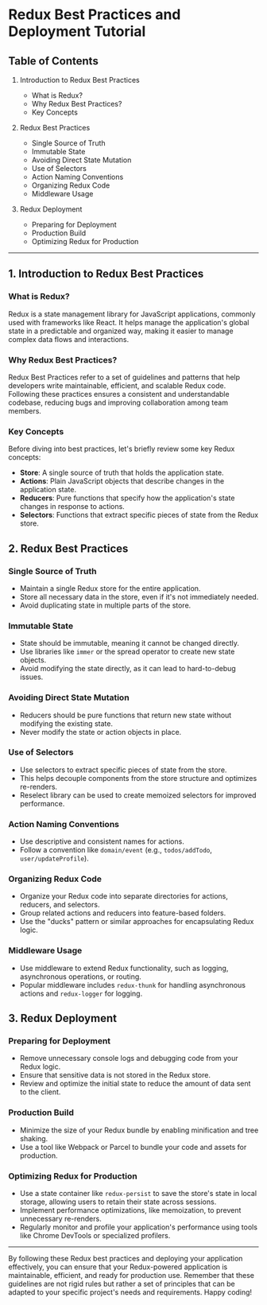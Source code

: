 # Redux Best Practices and Deployment Tutorial

## Table of Contents

1. Introduction to Redux Best Practices
   - What is Redux?
   - Why Redux Best Practices?
   - Key Concepts

2. Redux Best Practices
   - Single Source of Truth
   - Immutable State
   - Avoiding Direct State Mutation
   - Use of Selectors
   - Action Naming Conventions
   - Organizing Redux Code
   - Middleware Usage

3. Redux Deployment
   - Preparing for Deployment
   - Production Build
   - Optimizing Redux for Production

---

## 1. Introduction to Redux Best Practices

### What is Redux?

Redux is a state management library for JavaScript applications, commonly used with frameworks like React. It helps manage the application's global state in a predictable and organized way, making it easier to manage complex data flows and interactions.

### Why Redux Best Practices?

Redux Best Practices refer to a set of guidelines and patterns that help developers write maintainable, efficient, and scalable Redux code. Following these practices ensures a consistent and understandable codebase, reducing bugs and improving collaboration among team members.

### Key Concepts

Before diving into best practices, let's briefly review some key Redux concepts:

- **Store**: A single source of truth that holds the application state.
- **Actions**: Plain JavaScript objects that describe changes in the application state.
- **Reducers**: Pure functions that specify how the application's state changes in response to actions.
- **Selectors**: Functions that extract specific pieces of state from the Redux store.

## 2. Redux Best Practices

### Single Source of Truth

- Maintain a single Redux store for the entire application.
- Store all necessary data in the store, even if it's not immediately needed.
- Avoid duplicating state in multiple parts of the store.

### Immutable State

- State should be immutable, meaning it cannot be changed directly.
- Use libraries like `immer` or the spread operator to create new state objects.
- Avoid modifying the state directly, as it can lead to hard-to-debug issues.

### Avoiding Direct State Mutation

- Reducers should be pure functions that return new state without modifying the existing state.
- Never modify the state or action objects in place.

### Use of Selectors

- Use selectors to extract specific pieces of state from the store.
- This helps decouple components from the store structure and optimizes re-renders.
- Reselect library can be used to create memoized selectors for improved performance.

### Action Naming Conventions

- Use descriptive and consistent names for actions.
- Follow a convention like `domain/event` (e.g., `todos/addTodo`, `user/updateProfile`).

### Organizing Redux Code

- Organize your Redux code into separate directories for actions, reducers, and selectors.
- Group related actions and reducers into feature-based folders.
- Use the "ducks" pattern or similar approaches for encapsulating Redux logic.

### Middleware Usage

- Use middleware to extend Redux functionality, such as logging, asynchronous operations, or routing.
- Popular middleware includes `redux-thunk` for handling asynchronous actions and `redux-logger` for logging.

## 3. Redux Deployment

### Preparing for Deployment

- Remove unnecessary console logs and debugging code from your Redux logic.
- Ensure that sensitive data is not stored in the Redux store.
- Review and optimize the initial state to reduce the amount of data sent to the client.

### Production Build

- Minimize the size of your Redux bundle by enabling minification and tree shaking.
- Use a tool like Webpack or Parcel to bundle your code and assets for production.

### Optimizing Redux for Production

- Use a state container like `redux-persist` to save the store's state in local storage, allowing users to retain their state across sessions.
- Implement performance optimizations, like memoization, to prevent unnecessary re-renders.
- Regularly monitor and profile your application's performance using tools like Chrome DevTools or specialized profilers.

---

By following these Redux best practices and deploying your application effectively, you can ensure that your Redux-powered application is maintainable, efficient, and ready for production use. Remember that these guidelines are not rigid rules but rather a set of principles that can be adapted to your specific project's needs and requirements. Happy coding!